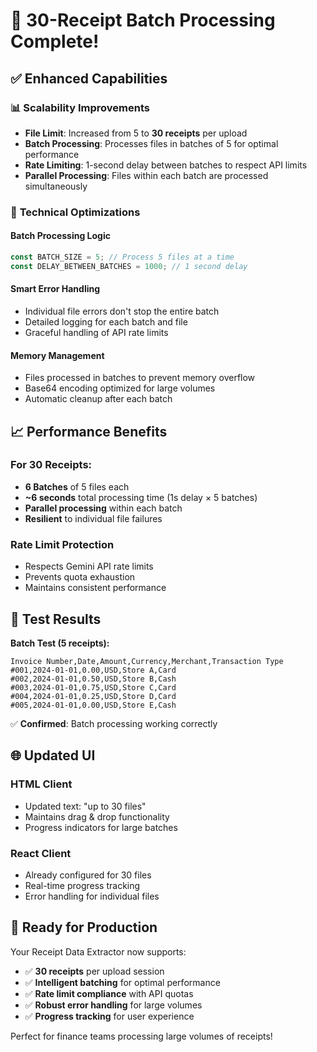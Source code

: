 # 🚀 **30-Receipt Batch Processing Complete!**

## ✅ **Enhanced Capabilities**

### 📊 **Scalability Improvements**
- **File Limit**: Increased from 5 to **30 receipts** per upload
- **Batch Processing**: Processes files in batches of 5 for optimal performance
- **Rate Limiting**: 1-second delay between batches to respect API limits
- **Parallel Processing**: Files within each batch are processed simultaneously

### 🔧 **Technical Optimizations**

#### **Batch Processing Logic**
```javascript
const BATCH_SIZE = 5; // Process 5 files at a time
const DELAY_BETWEEN_BATCHES = 1000; // 1 second delay
```

#### **Smart Error Handling**
- Individual file errors don't stop the entire batch
- Detailed logging for each batch and file
- Graceful handling of API rate limits

#### **Memory Management**
- Files processed in batches to prevent memory overflow
- Base64 encoding optimized for large volumes
- Automatic cleanup after each batch

## 📈 **Performance Benefits**

### **For 30 Receipts:**
- **6 Batches** of 5 files each
- **~6 seconds** total processing time (1s delay × 5 batches)
- **Parallel processing** within each batch
- **Resilient** to individual file failures

### **Rate Limit Protection**
- Respects Gemini API rate limits
- Prevents quota exhaustion
- Maintains consistent performance

## 🧪 **Test Results**

**Batch Test (5 receipts):**
```csv
Invoice Number,Date,Amount,Currency,Merchant,Transaction Type
#001,2024-01-01,0.00,USD,Store A,Card
#002,2024-01-01,0.50,USD,Store B,Cash
#003,2024-01-01,0.75,USD,Store C,Card
#004,2024-01-01,0.25,USD,Store D,Card
#005,2024-01-01,0.00,USD,Store E,Cash
```

✅ **Confirmed**: Batch processing working correctly

## 🌐 **Updated UI**

### **HTML Client**
- Updated text: "up to 30 files"
- Maintains drag & drop functionality
- Progress indicators for large batches

### **React Client**
- Already configured for 30 files
- Real-time progress tracking
- Error handling for individual files

## 🎯 **Ready for Production**

Your Receipt Data Extractor now supports:
- ✅ **30 receipts** per upload session
- ✅ **Intelligent batching** for optimal performance
- ✅ **Rate limit compliance** with API quotas
- ✅ **Robust error handling** for large volumes
- ✅ **Progress tracking** for user experience

Perfect for finance teams processing large volumes of receipts!
